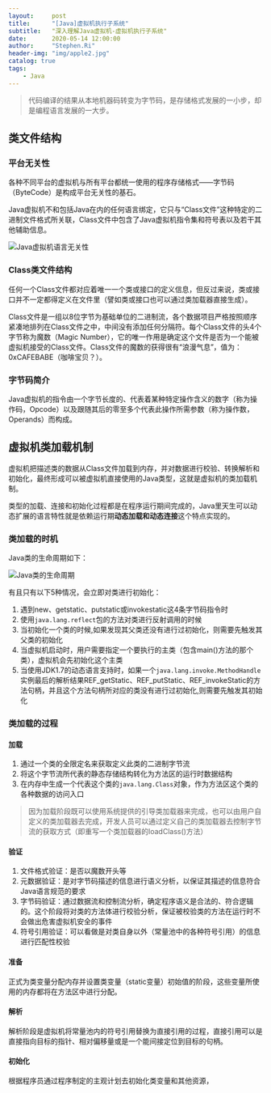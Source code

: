 ```yaml
---
layout:     post
title:      "[Java]虚拟机执行子系统"
subtitle:   "深入理解Java虚拟机-虚拟机执行子系统"
date:       2020-05-14 12:00:00
author:     "Stephen.Ri"
header-img: "img/apple2.jpg"
catalog: true
tags:
    - Java
--- 
```



> 代码编译的结果从本地机器码转变为字节码，是存储格式发展的一小步，却是编程语言发展的一大步。

## 类文件结构

### 平台无关性

各种不同平台的虚拟机与所有平台都统一使用的程序存储格式——字节码（ByteCode）是构成平台无关性的基石。

Java虚拟机不和包括Java在内的任何语言绑定，它只与“Class文件”这种特定的二进制文件格式所关联，Class文件中包含了Java虚拟机指令集和符号表以及若干其他辅助信息。

![Java虚拟机语言无关性]({{site.baseurl}}/img/imgInBlog/class1.jpg)

### Class类文件结构

任何一个Class文件都对应着唯一一个类或接口的定义信息，但反过来说，类或接口并不一定都得定义在文件里（譬如类或接口也可以通过类加载器直接生成）。

Class文件是一组以8位字节为基础单位的二进制流，各个数据项目严格按照顺序紧凑地排列在Class文件之中，中间没有添加任何分隔符。每个Class文件的头4个字节称为魔数（Magic Number），它的唯一作用是确定这个文件是否为一个能被虚拟机接受的Class文件。Class文件的魔数的获得很有“浪漫气息”，值为：0xCAFEBABE（咖啡宝贝？）。

### 字节码简介

Java虚拟机的指令由一个字节长度的、代表着某种特定操作含义的数字（称为操作码，Opcode）以及跟随其后的零至多个代表此操作所需参数（称为操作数，Operands）而构成。

## 虚拟机类加载机制

虚拟机把描述类的数据从Class文件加载到内存，并对数据进行校验、转换解析和初始化，最终形成可以被虚拟机直接使用的Java类型，这就是虚拟机的类加载机制。

类型的加载、连接和初始化过程都是在程序运行期间完成的，Java里天生可以动态扩展的语言特性就是依赖运行期**动态加载和动态连接**这个特点实现的。

### 类加载的时机

Java类的生命周期如下：

![Java类的生命周期]({{site.baseurl}}/img/imgInBlog/class2.jpg)

有且只有以下5种情况，会立即对类进行初始化：

1. 遇到new、getstatic、putstatic或invokestatic这4条字节码指令时
2. 使用`java.lang.reflect`包的方法对类进行反射调用的时候
3. 当初始化一个类的时候,如果发现其父类还没有进行过初始化，则需要先触发其父类的初始化
4. 当虚拟机启动时，用户需要指定一个要执行的主类（包含main()方法的那个类），虚拟机会先初始化这个主类
5. 当使用JDK1.7的动态语言支持时，如果一个`java.lang.invoke.MethodHandle`实例最后的解析结果REF_getStatic、REF_putStatic、REF_invokeStatic的方法句柄，并且这个方法句柄所对应的类没有进行过初始化,则需要先触发其初始化

### 类加载的过程

#### 加载

1. 通过一个类的全限定名来获取定义此类的二进制字节流
2. 将这个字节流所代表的静态存储结构转化为方法区的运行时数据结构
3. 在内存中生成一个代表这个类的`java.lang.Class`对象，作为方法区这个类的各种数据的访问入口

> 因为加载阶段既可以使用系统提供的引导类加载器来完成，也可以由用户自定义的类加载器去完成，开发人员可以通过定义自己的类加载器去控制字节流的获取方式（即重写一个类加载器的loadClass()方法）

#### 验证

1. 文件格式验证：是否以魔数开头等
2. 元数据验证：是对字节码描述的信息进行语义分析，以保证其描述的信息符合Java语言规范的要求
3. 字节码验证：通过数据流和控制流分析，确定程序语义是合法的、符合逻辑的。这个阶段将对类的方法体进行校验分析，保证被校验类的方法在运行时不会做出危害虚拟机安全的事件
4. 符号引用验证：可以看做是对类自身以外（常量池中的各种符号引用）的信息进行匹配性校验

#### 准备

正式为类变量分配内存并设置类变量（static变量）初始值的阶段，这些变量所使用的内存都将在方法区中进行分配。

#### 解析

解析阶段是虚拟机将常量池内的符号引用替换为直接引用的过程，直接引用可以是直接指向目标的指针、相对偏移量或是一个能间接定位到目标的句柄。

#### 初始化

根据程序员通过程序制定的主观计划去初始化类变量和其他资源，

